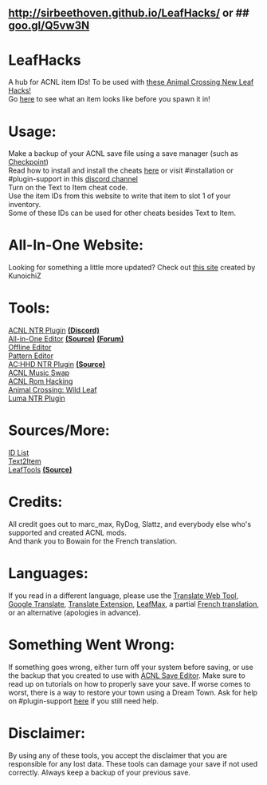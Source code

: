 ## http://sirbeethoven.github.io/LeafHacks/ or ## [goo.gl/Q5vw3N](http://goo.gl/Q5vw3N)  
# LeafHacks
A hub for ACNL item IDs! To be used with [these Animal Crossing New Leaf Hacks!](https://github.com/rydoginator/ACNL-NTR-Cheats/releases/latest)  
Go [here](http://moridb.com) to see what an item looks like before you spawn it in!  
# Usage:
Make a backup of your ACNL save file using a save manager (such as [Checkpoint](https://github.com/FlagBrew/Checkpoint/releases))  
Read how to install and install the cheats [here](https://github.com/rydoginator/ACNL-NTR-Cheats/releases) or visit #installation or #plugin-support in this [discord channel](https://discord.gg/EZSxqRr)  
Turn on the Text to Item cheat code.  
Use the item IDs from this website to write that item to slot 1 of your inventory.  
Some of these IDs can be used for other cheats besides Text to Item.  
# All-In-One Website:  
Looking for something a little more updated? Check out [this site](https://acnl-modding.netlify.com/) created by KunoichiZ  
# Tools:
[ACNL NTR Plugin](https://github.com/rydoginator/ACNL-NTR-Cheats/) [**(Discord)**](https://discord.gg/EZSxqRr)  
[All-in-One Editor](http://usuaris.tinet.cat/mark/acnl_editor/) [**(Source)**](http://usuaris.tinet.cat/mark/acnl_editor/beta/js/acnl_editor.js) [**(Forum)**](https://gbatemp.net/threads/animal-crossing-new-leaf-save-editor.382965/)  
[Offline Editor](https://github.com/Mega-Mew/NLSE/releases)  
[Pattern Editor](http://www.thulinma.com/acnl/)  
[AC:HHD NTR Plugin](https://gbatemp.net/threads/release-animal-crossing-happy-home-designer-multi-cheat-ntr-plugin.444054/) [**(Source)**](https://github.com/rydoginator/ACHHD-NTR-Cheats)  
[ACNL Music Swap](https://gbatemp.net/threads/wip-animal-crossing-new-leaf-music-swap.403386/)  
[ACNL Rom Hacking](https://gbatemp.net/threads/animal-crossing-new-leaf-rom-hacking.401093/)  
[Animal Crossing: Wild Leaf](https://gbatemp.net/threads/release-animal-crossing-wild-leaf.402337/)  
[Luma NTR Plugin](https://gbatemp.net/threads/ctrpluginframework-blank-plugin-now-with-action-replay.487729/page-6#post-7750475)  
# Sources/More:
[ID List](https://github.com/kwsch/NLSE/blob/master/Resources/text/item_en.txt)  
[Text2Item](https://gbatemp.net/threads/release-animal-crossing-new-leaf-text2item-ntr-plugin.420529/)  
[LeafTools](https://gbatemp.net/threads/release-spider-leaftools-animal-crossing-new-leaf-spiderhax.383773/) [**(Source)**](https://bitbucket.org/neokamek/leaftools/src)  
# Credits:  
All credit goes out to marc_max, RyDog, Slattz, and everybody else who's supported and created ACNL mods.  
And thank you to Bowain for the French translation.  
# Languages:
If you read in a different language, please use the [Translate Web Tool](http://itools.com/tool/google-translate-web-page-translator), [Google Translate](https://translate.google.com/), [Translate Extension](https://www.google.com/url?sa=t&rct=j&q=&esrc=s&source=web&cd=1&cad=rja&uact=8&ved=0ahUKEwj6976Nz4nWAhWk8YMKHbFlDScQFggoMAA&url=https%3A%2F%2Fchrome.google.com%2Fwebstore%2Fdetail%2Fgoogle-translate%2Faapbdbdomjkkjkaonfhkkikfgjllcleb%3Fhl%3Den&usg=AFQjCNEbBohk5V9Kajw4fDp_G52690FKVQ), [LeafMax](https://sirbeethoven.github.io/LeafMax/), a partial [French translation](http://sirbeethoven.github.io/LeafHacks/pages/Languages/French/index.html), or an alternative (apologies in advance).  
# Something Went Wrong:
If something goes wrong, either turn off your system before saving, or use the backup that you created to use with [ACNL Save Editor](https://www.marcrobledo.com/acnl-editor/). Make sure to read up on tutorials on how to properly save your save. If worse comes to worst, there is a way to restore your town using a Dream Town. Ask for help on #plugin-support [here](https://discord.gg/EZSxqRr) if you still need help.  
# Disclaimer:  
By using any of these tools, you accept the disclaimer that you are responsible for any lost data. These tools can damage your save if not used correctly. Always keep a backup of your previous save.  
